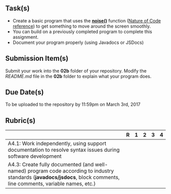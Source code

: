 Task(s)
-------
* Create a basic program that uses the **[noise()](https://p5js.org/examples/math-noise1d.html)** function ([Nature of Code reference](http://natureofcode.com/book/introduction/#intro_section6)) to get something to move around the screen smoothly.
* You can build on a previously completed program to complete this assignment.
* Document your program properly (using Javadocs or JSDocs)

Submission Item(s)
------------------
Submit your work into the **02b** folder of your repository.
Modify the _README.md_ file in the **02b** folder to explain what your program does.

Due Date(s)
-------------
To be uploaded to the repository by 11:59pm on March 3rd, 2017

Rubric(s)
---------

| | R | 1 | 2 | 3 | 4 |
|---| --- | --- | --- | --- | --- |
|A4.1: Work independently, using support documentation to resolve syntax issues during software development  | | | | | |
|A4.3: Create fully documented (and well-named) program code according to industry standards (**javadocs/jsdocs**, block comments, line comments, variable names, etc.)  | | | | | |
